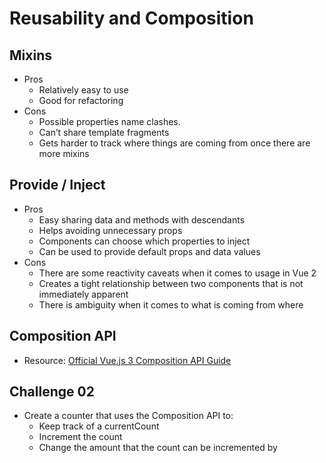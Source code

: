 # Reusability and Composition

## Mixins

- Pros
  - Relatively easy to use
  - Good for refactoring
- Cons
  - Possible properties name clashes.
  - Can’t share template fragments
  - Gets harder to track where things are coming from once there are more mixins

## Provide / Inject

- Pros
  - Easy sharing data and methods with descendants
  - Helps avoiding unnecessary props
  - Components can choose which properties to inject
  - Can be used to provide default props and data values
- Cons
  - There are some reactivity caveats when it comes to usage in Vue 2
  - Creates a tight relationship between two components that is not immediately apparent
  - There is ambiguity when it comes to what is coming from where

## Composition API

- Resource: [Official Vue.js 3 Composition API Guide](https://v3.vuejs.org/guide/composition-api-introduction.html)

## Challenge 02

- Create a counter that uses the Composition API to:
  - Keep track of a currentCount
  - Increment the count
  - Change the amount that the count can be incremented by
